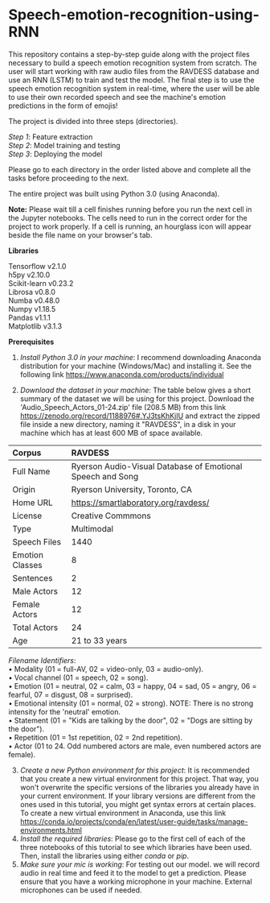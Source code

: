 # Speech-emotion-recognition-using-RNN

This repository contains a step-by-step guide along with the project files necessary to build a speech emotion recognition system from scratch. The user will start working with raw audio files from the RAVDESS database and use an RNN (LSTM) to train and test the model. The final step is to use the speech emotion recognition system in real-time, where the user will be able to use their own recorded speech and see the machine's emotion predictions in the form of emojis!

The project is divided into three steps (directories).

*Step 1*: Feature extraction\
*Step 2*: Model training and testing\
*Step 3*: Deploying the model

Please go to each directory in the order listed above and complete all the tasks before proceeding to the next.

The entire project was built using Python 3.0 (using Anaconda).

**Note:** Please wait till a cell finishes running before you run the next cell in the Jupyter notebooks. The cells need to run in the correct order for the project to work properly. If a cell is running, an hourglass icon will appear beside the file name on your browser's tab.

**Libraries**

Tensorflow v2.1.0\
h5py v2.10.0\
Scikit-learn v0.23.2\
Librosa v0.8.0\
Numba v0.48.0\
Numpy v1.18.5\
Pandas v1.1.1\
Matplotlib v3.1.3

**Prerequisites**

1. *Install Python 3.0 in your machine*: I recommend downloading Anaconda distribution for your machine (Windows/Mac) and installing it. See the following link https://www.anaconda.com/products/individual

2. *Download the dataset in your machine*: The table below gives a short summary of the dataset we will be using for this project. Download the 'Audio_Speech_Actors_01-24.zip' file (208.5 MB) from this link https://zenodo.org/record/1188976#.YJ3tsKhKjIU and extract the zipped file inside a new directory, naming it "RAVDESS", in a disk in your machine which has at least 600 MB of space available.

| Corpus |  RAVDESS |
| :--- | :--- |
| Full Name | Ryerson Audio-Visual Database of Emotional Speech and Song |
| Origin | Ryerson University, Toronto, CA |
| Home URL | https://smartlaboratory.org/ravdess/ |
| License | Creative Commmons |
| Type | Multimodal |
| Speech Files | 1440 |
| Emotion Classes | 8 |
| Sentences | 2 |
| Male Actors | 12 |
| Female Actors | 12 |
| Total Actors | 24 |
| Age | 21 to 33 years |

*Filename Identifiers*:\
•	Modality (01 = full-AV, 02 = video-only, 03 = audio-only).\
•	Vocal channel (01 = speech, 02 = song).\
•	Emotion (01 = neutral, 02 = calm, 03 = happy, 04 = sad, 05 = angry, 06 = fearful, 07 = disgust, 08 = surprised).\
•	Emotional intensity (01 = normal, 02 = strong). NOTE: There is no strong intensity for the 'neutral' emotion.\
•	Statement (01 = "Kids are talking by the door", 02 = "Dogs are sitting by the door").\
•	Repetition (01 = 1st repetition, 02 = 2nd repetition).\
•	Actor (01 to 24. Odd numbered actors are male, even numbered actors are female).

3. *Create a new Python environment for this project*: It is recommended that you create a new virtual environment for this project. That way, you won't overwrite the specific versions of the libraries you already have in your current environment. If your library versions are different from the ones used in this tutorial, you might get syntax errors at certain places. To create a new virtual environment in Anaconda, use this link https://conda.io/projects/conda/en/latest/user-guide/tasks/manage-environments.html
4. *Install the required libraries*: Please go to the first cell of each of the three notebooks of this tutorial to see which libraries have been used. Then, install the libraries using either *conda* or *pip*.
5. *Make sure your mic is working*: For testing out our model. we will record audio in real time and feed it to the model to get a prediction. Please ensure that you have a working microphone in your machine. External microphones can be used if needed.
